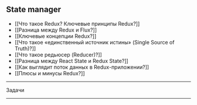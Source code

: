 ## State manager

- [[Что такое Redux? Ключевые принципы Redux?]]
- [[Разница между Redux и Flux?]]
- [[Ключевые концепции Redux?]]
- [[Что такое «единственный источник истины» (Single Source of Truth)?]]
- [[Что такое редьюсер (Reducer)?]]
- [[Разница между React State и Redux State?]]
- [[Как выглядит поток данных в Redux-приложении?]]
- [[Плюсы и минусы Redux?]]

---

Задачи

---
